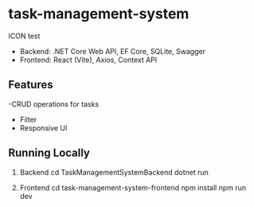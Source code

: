 # task-management-system
ICON test

- Backend: .NET Core Web API, EF Core, SQLite, Swagger
- Frontend: React (Vite), Axios, Context API

## Features
-CRUD operations for tasks
- Filter
- Responsive UI

## Running Locally
1. Backend
cd TaskManagementSystemBackend
dotnet run

2. Frontend
cd task-management-system-frontend
npm install
npm run dev